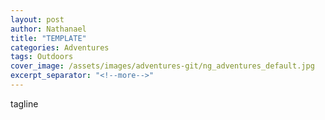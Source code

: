```yaml
---
layout: post
author: Nathanael
title: "TEMPLATE"
categories: Adventures
tags: Outdoors
cover_image: /assets/images/adventures-git/ng_adventures_default.jpg
excerpt_separator: "<!--more-->"
---
```

tagline
<!--more-->
